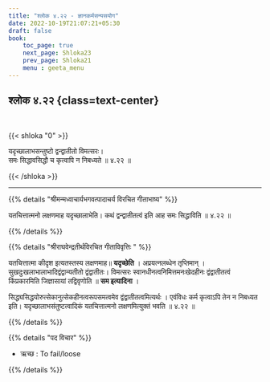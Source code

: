 ```yaml
---
title: "श्लोक ४.२२ - ज्ञानकर्मसन्यसयोग"
date: 2022-10-19T21:07:21+05:30
draft: false
book:
    toc_page: true
    next_page: Shloka23
    prev_page: Shloka21
    menu : geeta_menu
---
```




## श्लोक ४.२२ {class=text-center}

<br/>

{{< shloka  "0"  >}}

यदृच्छालाभसन्तुष्टो द्वन्द्वातीतो विमत्सरः।   
समः सिद्धावसिद्धौ च कृत्वापि न निबध्यते  ॥ ४.२२ ॥

{{< /shloka >}}

---


{{% details "श्रीमन्मध्वाचार्यभगवत्पादाचर्य विरचित  गीताभाष्य" %}}

यतचित्तात्मनो लक्षणमाह यदृच्छालाभेति। कथं द्वन्द्वातीतत्वं इति आह समः सिद्धाविति  ॥ ४.२२ ॥

{{% /details %}}



{{% details "श्रीराघवेन्द्रतीर्थविरचित गीताविवृत्तिः " %}}

यतचित्तात्मा कीदृश इत्यतस्तस्य लक्षणमाह॥ **यदृच्छेति** । 
अप्रयत्नलब्धेन तृप्तिमान्‌ । सुखदुःखलाभालाभादिद्वंद्वान्यतीतो 
द्वंद्वातीतः। विमत्सरः स्वानधीनत्वनिमित्तमनःखेदहीनः  द्वंद्वातीतत्वं 
किंप्रकारमिति जिज्ञासायां तद्विवृणोति ॥  **सम इत्यादिना** ।  

सिद्ध्यसिद्धयोरुत्सेकानुत्सेकहीनत्वरूपसमत्वमेव 
द्वंद्वातीतत्वमित्यर्थः । एवंविधः कर्म कृत्वाऽपि तेन न निबध्यत
इति। यदृच्छालाभसंतुष्टत्वादिकं यतचित्तात्मनो 
लक्षणमित्युक्तं भवति ॥ ४.२२ ॥

{{% /details %}}



{{% details "पद विचार" %}}

- ऋच्छ : To fail/loose

{{% /details %}}
